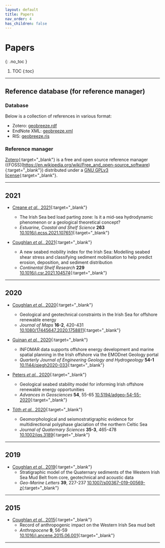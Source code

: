 ```yaml
---
layout: default
title: Papers
nav_order: 4
has_children: false
---
```

<!-- markdownlint-disable MD014 MD022 MD025 MD033 MD040 -->

# Papers
{: .no_toc }

1. TOC
{:toc}

---

## Reference database (for reference manager)

### Database

Below is a collection of references in various format:

* Zotero:      [geobreeze.rdf](../res/reference-manager/geobreeze.rdf)
* EndNote XML: [geobreeze.xml](../res/reference-manager/geobreeze.xml)
* RIS:         [geobreeze.ris](../res/reference-manager/geobreeze.ris)

### Reference manager

[Zotero](https://www.zotero.org/){:target="_blank"} is a free and open source reference manager ({FOSS](https://en.wikipedia.org/wiki/Free_and_open-source_software){:target="_blank"}) distributed under a [GNU GPLv3 license](https://en.wikipedia.org/wiki/GNU_General_Public_License#Copyleft){:target="_blank"}.

---

## 2021

* [Creane *et al.*, 2021](https://www.sciencedirect.com/science/article/pii/S027277142100500X){:target="_blank"}
  * The Irish Sea bed load parting zone: Is it a mid-sea hydrodynamic phenomenon or a geological theoretical concept?
  *  *Estuarine, Coastal and Shelf Science* **263** [10.1016/j.ecss.2021.107651](https://doi.org/10.1016/j.ecss.2021.107651){:target="_blank"}

* [Coughlan *et al.*, 2021](https://www.sciencedirect.com/science/article/pii/S0278434321002302){:target="_blank"}
  * A new seabed mobility index for the Irish Sea: Modelling seabed shear stress and classifying sediment mobilisation to help predict erosion, deposition, and sediment distribution
  * *Continental Shelf Research* **229** [10.1016/j.csr.2021.104574](https://doi.org/10.1016/j.csr.2021.104574){:target="_blank"} 

---

## 2020

* [Coughlan *et al.*, 2020](https://www.tandfonline.com/doi/full/10.1080/17445647.2020.1758811){:target="_blank"}
  * Geological and geotechnical constraints in the Irish Sea for offshore renewable energy
  * *Journal of Maps* **16-2**, 420-431 [10.1080/17445647.2020.1758811](https://doi.org/10.1080/17445647.2020.1758811){:target="_blank"}

* [Guinan *et al.*, 2020](https://pubs.geoscienceworld.org/qjegh/article/54/1/qjegh2020-033/588270/INFOMAR-data-supports-offshore-energy-development?doi=10.1144%2fqjegh2020-033){:target="_blank"} 
  * INFOMAR data supports offshore energy development and marine spatial planning in the Irish offshore via the EMODnet Geology portal
  * *Quarterly Journal of Engineering Geology and Hydrogeology* **54-1** [10.1144/qjegh2020-033](https://doi.org/10.1144/qjegh2020-033){:target="_blank"}

* [Peters *et al.*, 2020](https://adgeo.copernicus.org/articles/54/55/2020/){:target="_blank"}
  * Geological seabed stability model for informing Irish offshore renewable energy opportunities
  * *Advances in Geosciences* **54**, 55-65 [10.5194/adgeo-54-55-2020](https://doi.org/10.5194/adgeo-54-55-2020){:target="_blank"}

* [Tóth *et al.*, 2020](https://onlinelibrary.wiley.com/doi/10.1002/jqs.3189){:target="_blank"}
  * Geomorphological and seismostratigraphic evidence for multidirectional polyphase glaciation of the northern Celtic Sea
  * *Journal of Quaternary Sciences* **35-3**, 465-478 [10.1002/jqs.3189](https://doi.org/10.1002/jqs.3189){:target="_blank"}

---

## 2019

* [Coughlan *et al.*, 2019](https://link.springer.com/article/10.1007%2Fs00367-019-00569-z){:target="_blank"} 
  * Stratigraphic model of the Quaternary sediments of the Western Irish Sea Mud Belt from core, geotechnical and acoustic data
  * *Geo-Marine Letters* **39**, 227-237 [10.1007/s00367-019-00569-z](https://doi.org/10.1007/s00367-019-00569-z){:target="_blank"}

---

## 2015

* [Coughlan *et al.*, 2015](https://www.sciencedirect.com/science/article/abs/pii/S2213305415300060){:target="_blank"} 
  * Record of anthropogenic impact on the Western Irish Sea mud belt
  * *Anthropocene* **9**, 56-59 [10.1016/j.ancene.2015.06.001](https://doi.org/10.1016/j.ancene.2015.06.001){:target="_blank"}

---
